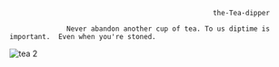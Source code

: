                                                       the-Tea-dipper

                  Never abandon another cup of tea. To us diptime is important.  Even when you're stoned.


![tea 2](https://user-images.githubusercontent.com/61739179/83426836-10796c80-a430-11ea-8184-2d45f0190283.gif)
